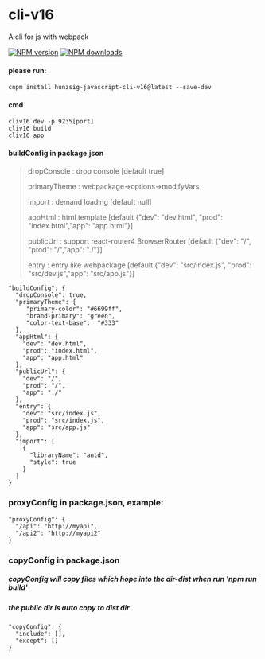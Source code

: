 # cli-v16
A cli for js with webpack

[![NPM version](https://img.shields.io/npm/v/hunzsig-javascript-cli-v16.svg)](https://www.npmjs.com/package/hunzsig-javascript-cli-v16)
[![NPM downloads](http://img.shields.io/npm/dm/hunzsig-javascript-cli-v16.svg?style=flat-square)](http://npmjs.com/hunzsig-javascript-cli-v16)

#### please run:
    cnpm install hunzsig-javascript-cli-v16@latest --save-dev

#### cmd
    cliv16 dev -p 9235[port]
    cliv16 build
    cliv16 app

#### buildConfig in package.json
> dropConsole : drop console [default true]
>
> primaryTheme : webpackage->options->modifyVars
>
> import : demand loading [default null]
>
> appHtml : html template [default {"dev": "dev.html", "prod": "index.html","app": "app.html"}]
>
> publicUrl : support react-router4 BrowserRouter [default {"dev": "/", "prod": "/","app": "./"}]
>
> entry : entry like webpackage [default {"dev": "src/index.js", "prod": "src/dev.js","app": "src/app.js"}]

```
"buildConfig": {
  "dropConsole": true,
  "primaryTheme": {
     "primary-color": "#6699ff",
     "brand-primary": "green",
     "color-text-base":  "#333"
  },
  "appHtml": {
    "dev": "dev.html",
    "prod": "index.html",
    "app": "app.html"
  },
  "publicUrl": {
    "dev": "/",
    "prod": "/",
    "app": "./"
  },
  "entry": {
    "dev": "src/index.js",
    "prod": "src/index.js",
    "app": "src/app.js"
  },
  "import": [
    {
      "libraryName": "antd",
      "style": true
    }
  ]
}
```

### proxyConfig in package.json, example:
```
"proxyConfig": {
  "/api": "http://myapi",
  "/api2": "http://myapi2"
}
```

### copyConfig in package.json
##### copyConfig will copy files which hope into the dir-dist when run 'npm run build'
##### the public dir is auto copy to dist dir
```
"copyConfig": {
  "include": [],
  "except": []
}
```

